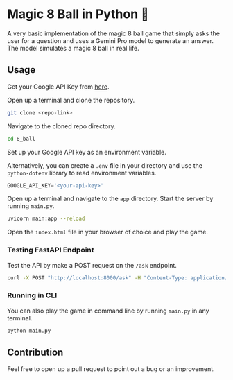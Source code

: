 # Magic 8 Ball in Python 🎱

A very basic implementation of the magic 8 ball game that simply asks the user for a question and uses a Gemini Pro model to generate an answer. The model simulates a magic 8 ball in real life.

## Usage

Get your Google API Key from [here](https://ai.google.dev/gemini-api/docs/api-key).

Open up  a terminal and clone the repository.

```bash
git clone <repo-link>
```

Navigate to the cloned repo directory.

```bash
cd 8_ball
```

Set up your Google API key as an environment variable.

Alternatively, you can create a `.env` file in your directory and use the `python-dotenv` library to read environment variables.

```python
GOOGLE_API_KEY='<your-api-key>'
```

Open up a terminal and navigate to the `app` directory. Start the server by running `main.py`.

```bash
uvicorn main:app --reload
```

Open the `index.html` file in your browser of choice and play the game.

### Testing FastAPI Endpoint

Test the API by make a POST request on the `/ask` endpoint.

```bash
curl -X POST "http://localhost:8000/ask" -H "Content-Type: application/json" -d "{\"question\":\"Will I succeed?\"}"
```

### Running in CLI

You can also play the game in command line by running `main.py` in any terminal.

```bash
python main.py
```

## Contribution

Feel free to open up a pull request to point out a bug or an improvement.
